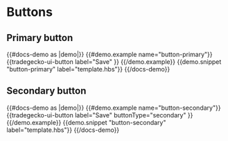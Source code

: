 # Buttons
 ## Primary button
{{#docs-demo as |demo|}}
  {{#demo.example name="button-primary"}}
    {{tradegecko-ui-button
      label="Save"
    }}
  {{/demo.example}}
   {{demo.snippet "button-primary" label="template.hbs"}}
{{/docs-demo}}
 ## Secondary button
{{#docs-demo as |demo|}}
  {{#demo.example name="button-secondary"}}
    {{tradegecko-ui-button
      label="Save"
      buttonType="secondary"
    }}
  {{/demo.example}}
   {{demo.snippet "button-secondary" label="template.hbs"}}
{{/docs-demo}}
